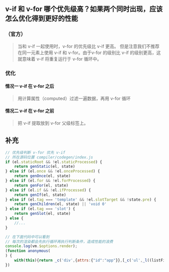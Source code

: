 ## v-if 和 v-for 哪个优先级高？如果两个同时出现，应该怎么优化得到更好的性能

### （官方）
> 当和 v-if 一起使用时，v-for 的优先级比 v-if 更高。
> 但是注意我们不推荐在同一元素上使用 v-if 和 v-for。由于v-for 的级别比 v-if 的级别更高，这就意味着 v-if 将重复运行于 v-for 循环中。

### 优化
#### 情况一 v-if 在 v-for 之后
> 用计算属性（computed）过滤一遍数据，再用 v-for 循环
#### 情况二 v-if 在 v-for 之前
> 把 v-if 提取放到 v-for 父级标签上。


## 补充
```js
// 优先级判断 v-for 优先 v-if
// 所在源码位置 compiler/codegen/index.js
if (el.staticRoot && !el.staticProcessed) {
    return genStatic(el, state)
} else if (el.once && !el.onceProcessed) {
    return genOnce(el, state)
} else if (el.for && !el.forProcessed) {
    return genFor(el, state)
} else if (el.if && !el.ifProcessed) {
    return genIf(el, state)
} else if (el.tag === 'template' && !el.slotTarget && !state.pre) {
    return genChildren(el, state) || 'void 0'
} else if (el.tag === 'slot') {
    return genSlot(el, state)
} else {
    //...
}

// 在下面代码中可以看到
// 每次的渲染都会先执行循环再执行判断条件，造成性能的浪费
console.log(vm.$options.render);
(function anonymous(
) {
    with(this){return _c('div',{attrs:{"id":"app"}},[_c('ul',_l((listFilter),function(item){return (isShow)?_c('li',[_v("\n                "+_s(item.fruit)+"\n            ")]):_e()}),0)])}
})
```